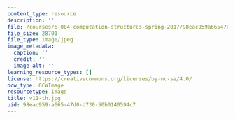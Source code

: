 ```yaml
---
content_type: resource
description: ''
file: /courses/6-004-computation-structures-spring-2017/98eac959a66547d0d73050b0140594c7_v11-th.jpg
file_size: 28701
file_type: image/jpeg
image_metadata:
  caption: ''
  credit: ''
  image-alt: ''
learning_resource_types: []
license: https://creativecommons.org/licenses/by-nc-sa/4.0/
ocw_type: OCWImage
resourcetype: Image
title: v11-th.jpg
uid: 98eac959-a665-47d0-d730-50b0140594c7
---
```

